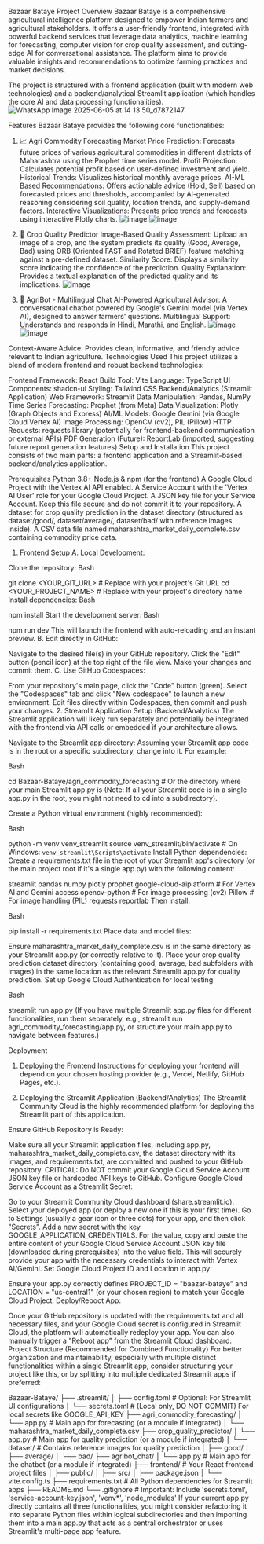 Bazaar Bataye
Project Overview
Bazaar Bataye is a comprehensive agricultural intelligence platform designed to empower Indian farmers and agricultural stakeholders. It offers a user-friendly frontend, integrated with powerful backend services that leverage data analytics, machine learning for forecasting, computer vision for crop quality assessment, and cutting-edge AI for conversational assistance. The platform aims to provide valuable insights and recommendations to optimize farming practices and market decisions.

The project is structured with a frontend application (built with modern web technologies) and a backend/analytical Streamlit application (which handles the core AI and data processing functionalities).
![WhatsApp Image 2025-06-05 at 14 13 50_d7872147](https://github.com/user-attachments/assets/b45ff909-21a6-4337-9858-aa3a2c36c8b3)

Features
Bazaar Bataye provides the following core functionalities:

1. 📈 Agri Commodity Forecasting
Market Price Prediction: Forecasts future prices of various agricultural commodities in different districts of Maharashtra using the Prophet time series model.
Profit Projection: Calculates potential profit based on user-defined investment and yield.
Historical Trends: Visualizes historical monthly average prices.
AI-ML Based Recommendations: Offers actionable advice (Hold, Sell) based on forecasted prices and thresholds, accompanied by AI-generated reasoning considering soil quality, location trends, and supply-demand factors.
Interactive Visualizations: Presents price trends and forecasts using interactive Plotly charts.
![image](https://github.com/user-attachments/assets/782f72ca-f2de-4608-a9d0-4b492a811e79)
![image](https://github.com/user-attachments/assets/15e293bf-ef5a-42f3-9722-b5902719a5c3)


2. 🌾 Crop Quality Predictor
Image-Based Quality Assessment: Upload an image of a crop, and the system predicts its quality (Good, Average, Bad) using ORB (Oriented FAST and Rotated BRIEF) feature matching against a pre-defined dataset.
Similarity Score: Displays a similarity score indicating the confidence of the prediction.
Quality Explanation: Provides a textual explanation of the predicted quality and its implications.
![image](https://github.com/user-attachments/assets/09bfb6fe-7249-41aa-8d55-74679ffde606)


3. 🤖 AgriBot - Multilingual Chat
AI-Powered Agricultural Advisor: A conversational chatbot powered by Google's Gemini model (via Vertex AI), designed to answer farmers' questions.
Multilingual Support: Understands and responds in Hindi, Marathi, and English.
![image](https://github.com/user-attachments/assets/b8d94e46-754c-461d-8ea7-f6de36cd7b00)
![image](https://github.com/user-attachments/assets/3e8422dd-c3c1-4d9b-8a8e-52ff5591d210)


Context-Aware Advice: Provides clean, informative, and friendly advice relevant to Indian agriculture.
Technologies Used
This project utilizes a blend of modern frontend and robust backend technologies:

Frontend
Framework: React
Build Tool: Vite
Language: TypeScript
UI Components: shadcn-ui
Styling: Tailwind CSS
Backend/Analytics (Streamlit Application)
Web Framework: Streamlit
Data Manipulation: Pandas, NumPy
Time Series Forecasting: Prophet (from Meta)
Data Visualization: Plotly (Graph Objects and Express)
AI/ML Models: Google Gemini (via Google Cloud Vertex AI)
Image Processing: OpenCV (cv2), PIL (Pillow)
HTTP Requests: requests library (potentially for frontend-backend communication or external APIs)
PDF Generation (Future): ReportLab (imported, suggesting future report generation features)
Setup and Installation
This project consists of two main parts: a frontend application and a Streamlit-based backend/analytics application.

Prerequisites
Python 3.8+
Node.js & npm (for the frontend)
A Google Cloud Project with the Vertex AI API enabled.
A Service Account with the 'Vertex AI User' role for your Google Cloud Project.
A JSON key file for your Service Account. Keep this file secure and do not commit it to your repository.
A dataset for crop quality prediction in the dataset directory (structured as dataset/good/, dataset/average/, dataset/bad/ with reference images inside).
A CSV data file named maharashtra_market_daily_complete.csv containing commodity price data.
1. Frontend Setup
A. Local Development:

Clone the repository:
Bash

git clone <YOUR_GIT_URL> # Replace with your project's Git URL
cd <YOUR_PROJECT_NAME> # Replace with your project's directory name
Install dependencies:
Bash

npm install
Start the development server:
Bash

npm run dev
This will launch the frontend with auto-reloading and an instant preview.
B. Edit directly in GitHub:

Navigate to the desired file(s) in your GitHub repository.
Click the "Edit" button (pencil icon) at the top right of the file view.
Make your changes and commit them.
C. Use GitHub Codespaces:

From your repository's main page, click the "Code" button (green).
Select the "Codespaces" tab and click "New codespace" to launch a new environment.
Edit files directly within Codespaces, then commit and push your changes.
2. Streamlit Application Setup (Backend/Analytics)
The Streamlit application will likely run separately and potentially be integrated with the frontend via API calls or embedded if your architecture allows.

Navigate to the Streamlit app directory:
Assuming your Streamlit app code is in the root or a specific subdirectory, change into it. For example:

Bash

cd Bazaar-Bataye/agri_commodity_forecasting # Or the directory where your main Streamlit app.py is
(Note: If all your Streamlit code is in a single app.py in the root, you might not need to cd into a subdirectory).

Create a Python virtual environment (highly recommended):

Bash

python -m venv venv_streamlit
source venv_streamlit/bin/activate # On Windows: `venv_streamlit\Scripts\activate`
Install Python dependencies:
Create a requirements.txt file in the root of your Streamlit app's directory (or the main project root if it's a single app.py) with the following content:

streamlit
pandas
numpy
plotly
prophet
google-cloud-aiplatform # For Vertex AI and Gemini access
opencv-python # For image processing (cv2)
Pillow # For image handling (PIL)
requests
reportlab
Then install:

Bash

pip install -r requirements.txt
Place data and model files:

Ensure maharashtra_market_daily_complete.csv is in the same directory as your Streamlit app.py (or correctly relative to it).
Place your crop quality prediction dataset directory (containing good, average, bad subfolders with images) in the same location as the relevant Streamlit app.py for quality prediction.
Set up Google Cloud Authentication for local testing:



Bash

streamlit run app.py
(If you have multiple Streamlit app.py files for different functionalities, run them separately, e.g., streamlit run agri_commodity_forecasting/app.py, or structure your main app.py to navigate between features.)

Deployment
1. Deploying the Frontend
Instructions for deploying your frontend will depend on your chosen hosting provider (e.g., Vercel, Netlify, GitHub Pages, etc.).

2. Deploying the Streamlit Application (Backend/Analytics)
The Streamlit Community Cloud is the highly recommended platform for deploying the Streamlit part of this application.

Ensure GitHub Repository is Ready:

Make sure all your Streamlit application files, including app.py, maharashtra_market_daily_complete.csv, the dataset directory with its images, and requirements.txt, are committed and pushed to your GitHub repository.
CRITICAL: Do NOT commit your Google Cloud Service Account JSON key file or hardcoded API keys to GitHub.
Configure Google Cloud Service Account as a Streamlit Secret:

Go to your Streamlit Community Cloud dashboard (share.streamlit.io).
Select your deployed app (or deploy a new one if this is your first time).
Go to Settings (usually a gear icon or three dots) for your app, and then click "Secrets".
Add a new secret with the key GOOGLE_APPLICATION_CREDENTIALS.
For the value, copy and paste the entire content of your Google Cloud Service Account JSON key file (downloaded during prerequisites) into the value field. This will securely provide your app with the necessary credentials to interact with Vertex AI/Gemini.
Set Google Cloud Project ID and Location in app.py:

Ensure your app.py correctly defines PROJECT_ID = "baazar-bataye" and LOCATION = "us-central1" (or your chosen region) to match your Google Cloud Project.
Deploy/Reboot App:

Once your GitHub repository is updated with the requirements.txt and all necessary files, and your Google Cloud secret is configured in Streamlit Cloud, the platform will automatically redeploy your app. You can also manually trigger a "Reboot app" from the Streamlit Cloud dashboard.
Project Structure (Recommended for Combined Functionality)
For better organization and maintainability, especially with multiple distinct functionalities within a single Streamlit app, consider structuring your project like this, or by splitting into multiple dedicated Streamlit apps if preferred:

Bazaar-Bataye/
├── .streamlit/
│   ├── config.toml      # Optional: For Streamlit UI configurations
│   └── secrets.toml     # (Local only, DO NOT COMMIT) For local secrets like GOOGLE_API_KEY
├── agri_commodity_forecasting/
│   └── app.py           # Main app for forecasting (or a module if integrated)
│   └── maharashtra_market_daily_complete.csv
├── crop_quality_predictor/
│   └── app.py           # Main app for quality prediction (or a module if integrated)
│   └── dataset/         # Contains reference images for quality prediction
│       ├── good/
│       ├── average/
│       └── bad/
├── agribot_chat/
│   └── app.py           # Main app for the chatbot (or a module if integrated)
├── frontend/            # Your React frontend project files
│   ├── public/
│   ├── src/
│   ├── package.json
│   └── vite.config.ts
├── requirements.txt     # All Python dependencies for Streamlit apps
├── README.md
└── .gitignore           # Important: Include 'secrets.toml', 'service-account-key.json', 'venv*', 'node_modules'
If your current app.py directly contains all three functionalities, you might consider refactoring it into separate Python files within logical subdirectories and then importing them into a main app.py that acts as a central orchestrator or uses Streamlit's multi-page app feature.
